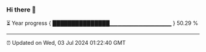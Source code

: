 ### Hi there 👋

⏳ Year progress { ███████████████▁▁▁▁▁▁▁▁▁▁▁▁▁▁▁ } 50.29 %

---

⏰ Updated on Wed, 03 Jul 2024 01:22:40 GMT


